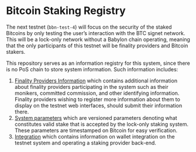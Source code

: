 # Bitcoin Staking Registry

The next testnet (`bbn-test-4`) will focus on the security of the
staked Bitcoins by only testing the user’s interaction with the
BTC signet network.
This will be a lock-only network without a Babylon chain operating,
meaning that the only participants of this testnet will be finality providers
and Bitcoin stakers.

This repository serves as an information registry for this system,
since there is no PoS chain to store system information.
Such information includes:
1. [Finality Providers Information](./finality-providers)
   which contains additional information about
   finality providers participating in the system such as their monikers,
   committed commission, and other identifying information.
   Finality providers wishing to register more information about them to
   display on the testnet web interfaces, should submit their information
   there.
2. [System parameters](./parameters)
   which are versioned parameters denoting what constitutes
   valid stake that is accepted by the lock-only staking system.
   These parameters are timestamped on Bitcoin for easy verification.
3. [Integration](./integration)
   which contains information on wallet integration on the testnet system and
   operating a staking provider back-end.
